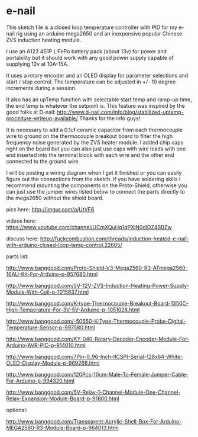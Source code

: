 # e-nail
This sketch file is a closed loop temperature controller with PID for my e-nail rig using an arduino mega2650 and an inexpensive popular Chinese ZVS induction heating module.

I use an A123 4S1P LiFePo battery pack (about 13v) for power and portability but it should work with any good power supply capable of supplying 12v at 10A-15A. 

It uses a rotary encoder and an OLED display for parameter selections and start / stop control. The temperature can be adjusted in +/- 10 degree increments during a session.

It also has an upTemp function with selectable start temp and ramp-up time, the end temp is whatever the setpoint is.
This feature was inspired by the good folks at D-nail:
http://www.d-nail.com/info/blog/stabilized-uptemp-procedure-writeup-available/
Thanks for the info guys!

It is necessary to add a 0.1uf ceramic capacitor from each thermocouple wire to ground on the thermocouple breakout board to filter the high frequency noise generated by the ZVS heater module. I added chip caps right on the board but you can also just use caps with wire leads with one end inserted into the terminal block with each wire and the other end connected to the ground wire.

I will be posting a wiring diagram when I get it finished or you can easily figure out the connections from the sketch.
If you have soldering skills I recommend mounting the components on the Proto-Shield, otherwise you can just use the jumper wires listed below to connect the parts directly to the mega2650 without the shield board.


pics here:
http://imgur.com/a/UtVF6

videos here:
https://www.youtube.com/channel/UCmXQuHq1qPXiN0dIDZ4BBZw

discuss here:
http://fuckcombustion.com/threads/induction-heated-e-nail-with-arduino-closed-loop-temp-control.22605/


parts list:

http://www.banggood.com/Proto-Shield-V3-Mega2560-R3-ATmega2560-16AU-Kit-For-Arduino-p-957680.html

http://www.banggood.com/5V-12V-ZVS-Induction-Heating-Power-Supply-Module-With-Coil-p-1015637.html

http://www.banggood.com/K-type-Thermocouple-Breakout-Board-1350C-High-Temperature-For-3V-5V-Arduino-p-1051026.html

http://www.banggood.com/-50650-K-Type-Thermocouple-Probe-Digital-Temperature-Sensor-p-997580.html

http://www.banggood.com/KY-040-Rotary-Decoder-Encoder-Module-For-Arduino-AVR-PIC-p-914010.html

http://www.banggood.com/7Pin-0_96-Inch-IICSPI-Serial-128x64-White-OLED-Display-Module-p-969266.html

http://www.banggood.com/120Pcs-10cm-Male-To-Female-Jumper-Cable-For-Arduino-p-994320.html

http://www.banggood.com/5V-Relay-1-Channel-Module-One-Channel-Relay-Expansion-Module-Board-p-91800.html


optional:

http://www.banggood.com/Transparent-Acrylic-Shell-Box-For-Arduino-MEGA2560-R3-Module-Board-p-964013.html


